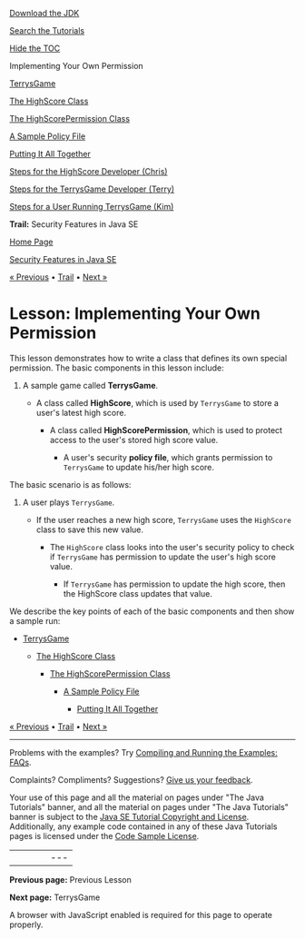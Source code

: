 [Download
the JDK](http://java.sun.com/javase/6/download.jsp)
  
[Search the
Tutorials](../../search.html)
  
[Hide the TOC](javascript:toggleLeft())

Implementing Your Own Permission

[TerrysGame](game.html)

[The HighScore Class](highscore.html)

[The HighScorePermission Class](perm.html)

[A Sample Policy File](policy.html)

[Putting It All Together](together.html)

[Steps for the HighScore Developer (Chris)](chris.html)

[Steps for the TerrysGame Developer (Terry)](terry.html)

[Steps for a User Running TerrysGame (Kim)](kim.html)

**Trail:** Security Features in Java SE

[Home Page](../../index.html)
>
[Security Features in Java SE](../index.html)

[« Previous](../apisign/index.html) • [Trail](../TOC.html) • [Next »](game.html)

# Lesson: Implementing Your Own Permission

This lesson demonstrates how to write a class that
defines its own special permission. The basic components
in this lesson include:

1. A sample game called **TerrysGame**.

   - A class called **HighScore**, which is used by `TerrysGame`
     to store a user's latest high score.

     - A class called **HighScorePermission**, which is used to
       protect access to the user's stored high score value.

       - A user's security **policy file**, which grants permission
         to `TerrysGame` to update his/her high score.

The basic scenario is as follows:

1. A user plays `TerrysGame`.

   - If the user reaches a new high score, `TerrysGame`
     uses the `HighScore` class to save this new value.

     - The `HighScore` class looks into the user's security policy to
       check if `TerrysGame` has permission to update the user's
       high score value.

       - If `TerrysGame` has permission to update the high score,
         then the HighScore class updates that value.

We describe the key points of each of the basic components
and then show a sample run:

* [TerrysGame](game.html)

  * [The HighScore Class](highscore.html)

    * [The HighScorePermission Class](perm.html)

      * [A Sample Policy File](policy.html)

        * [Putting It All Together](together.html)

[« Previous](../apisign/index.html)
•
[Trail](../TOC.html)
•
[Next »](game.html)

---

Problems with the examples? Try [Compiling and Running
the Examples: FAQs](../../information/run-examples.html).
  
Complaints? Compliments? Suggestions? [Give
us your feedback](http://download.oracle.com/javase/feedback.html).

Your use of this page and all the material on pages under "The Java Tutorials" banner,
and all the material on pages under "The Java Tutorials" banner is subject to the [Java SE Tutorial Copyright
and License](../../information/license.html).
Additionally, any example code contained in any of these Java
Tutorials pages is licensed under the
[Code
Sample License](http://developers.sun.com/license/berkeley_license.html).

|  |  |  |  |  |
| --- | --- | --- | --- | --- |
| |  |  | | --- | --- | | duke image | Oracle logo | | [About Oracle](http://www.oracle.com/us/corporate/index.html) | [Oracle Technology Network](http://www.oracle.com/technology/index.html) | [Terms of Service](https://www.samplecode.oracle.com/servlets/CompulsoryClickThrough?type=TermsOfService) | Copyright © 1995, 2011 Oracle and/or its affiliates. All rights reserved. |

**Previous page:** Previous Lesson
  
**Next page:** TerrysGame




A browser with JavaScript enabled is required for this page to operate properly.